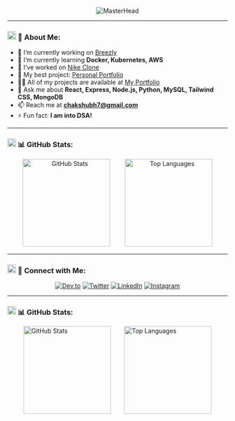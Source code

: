 <!-- Banner -->
<p align="center">
  <img src="https://drive.google.com/uc?export=view&id=1cHHrUC5eW92mq3pg94d6lAg6Tdv42lXQ" alt="MasterHead">
</p>

---

### <img src="https://raw.githubusercontent.com/codewithshxbh/codewithshxbh/main/assets/rocket.gif" width="20px"> 🚀 About Me:
- 🔭 I’m currently working on [Breezly](https://github.com/codewithshxbh/Breezly)
- 🌱 I’m currently learning **Docker, Kubernetes, AWS**
- 👯 I’ve worked on [Nike Clone](https://github.com/codewithshxbh/nike-clone)
- 💼 My best project: [Personal Portfolio](https://github.com/codewithshxbh/portfolio)
- 👨‍💻 All of my projects are available at [My Portfolio](https://shubhenduchakrabarti.netlify.app)
- 💬 Ask me about **React, Express, Node.js, Python, MySQL, Tailwind CSS, MongoDB**
- 📫 Reach me at **chakshubh7@gmail.com**
- ⚡ Fun fact: **I am into DSA!**

---

### <img src="https://raw.githubusercontent.com/codewithshxbh/codewithshxbh/main/assets/stats.gif" width="20px"> 📊 GitHub Stats:
<p align="center">
  <span style="display: inline-block; margin-right: 30px;">
    <img src="https://github-readme-stats.vercel.app/api?username=codewithshxbh&show_icons=true&locale=en&theme=highcontrast" alt="GitHub Stats" height="200"/>
  </span>
  <span style="display: inline-block;">
    <img src="https://github-readme-stats.vercel.app/api/top-langs?username=codewithshxbh&show_icons=true&locale=en&layout=compact&theme=highcontrast" alt="Top Languages" height="200"/>
  </span>
</p>


---

### <img src="https://raw.githubusercontent.com/codewithshxbh/codewithshxbh/main/assets/link.gif" width="20px"> 🔗 Connect with Me:
<p align="center">
  <a href="https://dev.to/codewithshxbh"><img src="https://img.shields.io/badge/Dev.to-000?style=for-the-badge&logo=devdotto&logoColor=white" alt="Dev.to"></a>
  <a href="https://twitter.com/shubhenduc2005"><img src="https://img.shields.io/badge/Twitter-1DA1F2?style=for-the-badge&logo=twitter&logoColor=white" alt="Twitter"></a>
  <a href="https://linkedin.com/in/shubhenduchakrabarti"><img src="https://img.shields.io/badge/LinkedIn-0077B5?style=for-the-badge&logo=linkedin&logoColor=white" alt="LinkedIn"></a>
  <a href="https://instagram.com/ch_shubh.pandit"><img src="https://img.shields.io/badge/Instagram-E4405F?style=for-the-badge&logo=instagram&logoColor=white" alt="Instagram"></a>
</p>

---

### <img src="https://raw.githubusercontent.com/codewithshxbh/codewithshxbh/main/assets/stats.gif" width="20px"> 📊 GitHub Stats:
<p align="center">
  <div style="display: flex; justify-content: center;">
    <img src="https://github-readme-stats.vercel.app/api?username=codewithshxbh&show_icons=true&locale=en&theme=highcontrast" alt="GitHub Stats" height="200" style="margin-right: 30px;"/>
    <img src="https://github-readme-stats.vercel.app/api/top-langs?username=codewithshxbh&show_icons=true&locale=en&layout=compact&theme=highcontrast" alt="Top Languages" height="200"/>
  </div>
</p>
